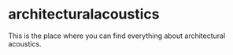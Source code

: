 # architecturalacoustics
This is the place where you can find everything about architectural acoustics.
